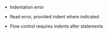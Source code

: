 - Indentation error

- Read error, provided indent where indicated

- Flow control requires indents after statements